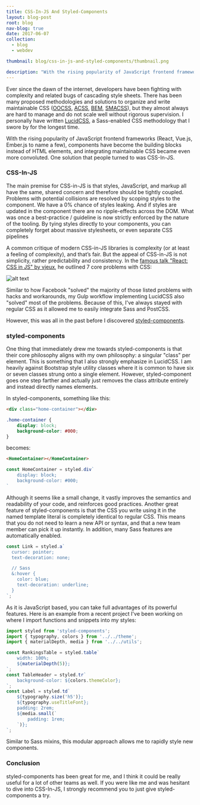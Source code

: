```yaml
---
title: CSS-In-JS And Styled-Components
layout: blog-post
root: blog
nav-blog: true
date: 2017-06-07
collection:
  - blog
  - webdev

thumbnail: blog/css-in-js-and-styled-components/thumbnail.png

description: "With the rising popularity of JavaScript frontend frameworks, components have become the building blocks instead of HTML elements, and integrating maintainable CSS became even more convoluted. One solution that people turned to was CSS-In-JS."
---
```



Ever since the dawn of the internet, developers have been fighting with complexity and related bugs of cascading style sheets. There has been many proposed methodologies and solutions to organize and write maintainable CSS ([OOCSS](https://www.smashingmagazine.com/2011/12/an-introduction-to-object-oriented-css-oocss/), [ACSS](https://acss.io/), [BEM](https://en.bem.info/methodology/), [SMACSS](https://smacss.com/)), but they almost always are hard to manage and do not scale well without rigorous supervision. I personally have written [LucidCSS](http://kendevdesigns.com/other/lucidcss/), a Sass-enabled CSS methodology that I swore by for the longest time.

With the rising popularity of JavaScript frontend frameworks (React, Vue.js, Ember.js to name a few), components have become the building blocks instead of HTML elements, and integrating maintainable CSS became even more convoluted. One solution that people turned to was CSS-In-JS. 

### CSS-In-JS

The main premise for CSS-in-JS is that styles, JavaScript, and markup all have the same, shared concern and therefore should be tightly coupled. Problems with potential collisions are resolved by scoping styles to the component. We have a 0% chance of styles leaking. And if styles are updated in the component there are no ripple-effects across the DOM. What was once a best-practice / guideline is now strictly enforced by the nature of the tooling. By tying styles directly to your components, you can completely forget about massive stylesheets, or even separate CSS pipelines

A common critique of modern CSS-in-JS libraries is complexity (or at least a feeling of complexity), and that’s fair. But the appeal of CSS-in-JS is not simplicity, rather predictability and consistency. In the [famous talk "React: CSS in JS" by vjeux](https://speakerdeck.com/vjeux/react-css-in-js), he outlined 7 core problems with CSS:

![alt text](https://cdn-images-1.medium.com/max/800/1*CyoBdFHojKjEnQ8_CJRuKQ.png "Test")

Similar to how Facebook "solved" the majority of those listed problems with hacks and workarounds, my Gulp workflow implementing LucidCSS also "solved" most of the problems. Because of this, I've always stayed with regular CSS as it allowed me to easily integrate Sass and PostCSS.

However, this was all in the past before I discovered [styled-components](https://github.com/styled-components/styled-components).

### styled-components

One thing that immediately drew me towards styled-components is that their core philosophy aligns with my own philosophy: a singular "class" per element. This is something that I also strongly emphasize in LucidCSS. I am heavily against Bootstrap style utility classes where it is common to have six or seven classes strung onto a single element. However, styled-component goes one step farther and actually just removes the class attribute entirely and instead directly names elements.

In styled-components, something like this:
```html
<div class="home-container"></div>
```
```css
.home-container {
	display: block;
	background-color: #000;
}
```

becomes:
```html
<HomeContainer></HomeContainer>
```
```js
const HomeContainer = styled.div`
	display: block;
	background-color: #000;
`
```
Although it seems like a small change, it vastly improves the semantics and readability of your code, and reinforces good practices. Another great feature of styled-components is that the CSS you write using it in the named template literal is completely identical to regular CSS. This means that you do not need to learn a new API or syntax, and that a new team member can pick it up instantly. In addition, many Sass features are automatically enabled.

```javascript
const Link = styled.a`
  cursor: pointer;
  text-decoration: none;

  // Sass
  &:hover {
    color: blue;
    text-decoration: underline;
  }
`;
```
As it is JavaScript based, you can take full advantages of its powerful features. Here is an example from a recent project I've been working on where I import functions and snippets into my styles:

```javascript
import styled from 'styled-components';
import { typography, colors } from '../../theme';
import { materialDepth, media } from '../../utils';

const RankingsTable = styled.table`
    width: 100%;
    ${materialDepth(5)};
`;
const TableHeader = styled.tr`
    background-color: ${colors.themeColor};
`;
const Label = styled.td`
    ${typography.size('h5')};
    ${typography.useTitleFont};
    padding: 2rem;
	${media.small(`
        padding: 1rem;
    `)};
`;
```
Similar to Sass mixins, this modular approach allows me to rapidly style new components.


### Conclusion

styled-components has been great for me, and I think it could be really useful for a lot of other teams as well. If you were like me and was hesitant to dive into CSS-In-JS, I strongly recommend you to just give styled-components a try.